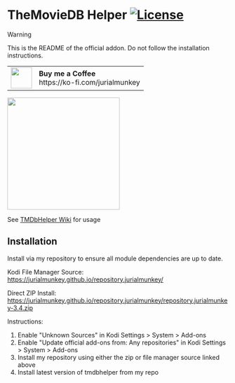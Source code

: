 # TheMovieDB Helper [![License](https://img.shields.io/badge/License-GPLv3-blue)](https://github.com/jurialmunkey/plugin.video.themoviedb.helper/blob/master/LICENSE.txt)

> [!WARNING] 
> This is the README of the official addon. Do not follow the installation instructions.

<table><tr><td><img src="https://github.githubassets.com/images/modules/site/icons/funding_platforms/ko_fi.svg" width="48" height="48" /></td><td><b>Buy me a Coffee</b><br>https://ko-fi.com/jurialmunkey</td></tr></table>

<img src="https://github.com/jurialmunkey/plugin.video.themoviedb.helper/blob/matrix/icon.png" width="256" height="256" />

See [TMDbHelper Wiki](https://github.com/jurialmunkey/plugin.video.themoviedb.helper/wiki) for usage



## Installation 

Install via my repository to ensure all module dependencies are up to date. 


Kodi File Manager Source:
https://jurialmunkey.github.io/repository.jurialmunkey/

Direct ZIP Install:
https://jurialmunkey.github.io/repository.jurialmunkey/repository.jurialmunkey-3.4.zip 

Instructions:

1. Enable "Unknown Sources" in Kodi Settings > System > Add-ons
2. Enable "Update official add-ons from: Any repositories" in Kodi Settings > System > Add-ons
3. Install my repository using either the zip or file manager source linked above
4. Install latest version of tmdbhelper from my repo
